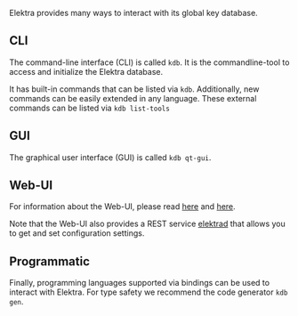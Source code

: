 Elektra provides many ways to interact with its global key database.

## CLI

The command-line interface (CLI) is called `kdb`.
It is the commandline-tool to access and initialize the Elektra database.

It has built-in commands that can be listed via `kdb`.
Additionally, new commands can be easily extended in any language.
These external commands can be listed via `kdb list-tools`

## GUI

The graphical user interface (GUI) is called `kdb qt-gui`.

## Web-UI

For information about the Web-UI, please read [here](../../doc/tutorials/install-webui.md) and [here](./webui/README.md).

Note that the Web-UI also provides a REST service
[elektrad](elektrad/README.md) that allows you to get
and set configuration settings.

## Programmatic

Finally, programming languages supported via bindings can
be used to interact with Elektra.
For type safety we recommend the code generator `kdb gen`.
